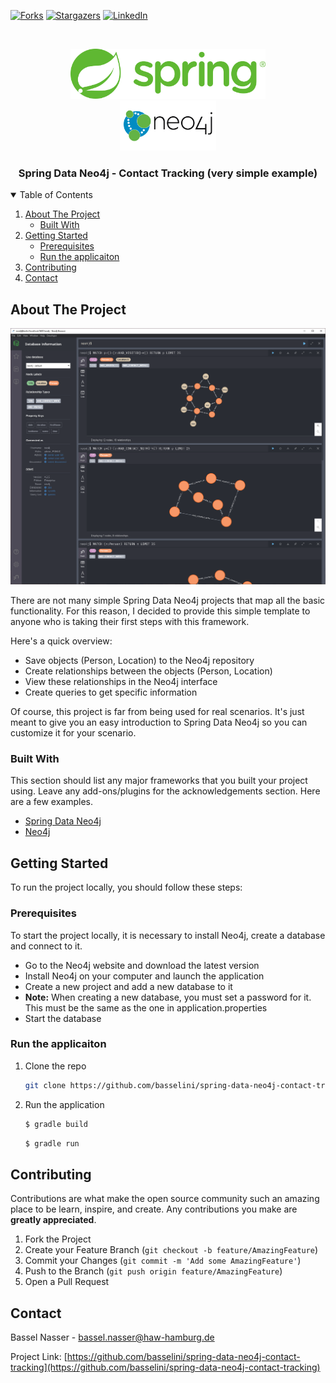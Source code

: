 <!-- PROJECT SHIELDS -->
[![Forks][forks-shield]][forks-url]
[![Stargazers][stars-shield]][stars-url]
[![LinkedIn][linkedin-shield]][linkedin-url]



<!-- PROJECT LOGO -->
<br />
<p align="center">
  <a href="https://github.com/basselini/spring-data-neo4j-contact-tracking">
    <img src="images/logo1.png" alt="Logo" width="auto" height="80">
  </a>
  </br>
  <a href="https://github.com/basselini/spring-data-neo4j-contact-tracking">
    <img src="images/logo2.png" alt="Logo" width="auto" height="80">
  </a>

  <h3 align="center">Spring Data Neo4j - Contact Tracking (very simple example)</h3>

</p>



<!-- TABLE OF CONTENTS -->
<details open="open">
  <summary>Table of Contents</summary>
  <ol>
    <li>
      <a href="#about-the-project">About The Project</a>
      <ul>
        <li><a href="#built-with">Built With</a></li>
      </ul>
    </li>
    <li>
      <a href="#getting-started">Getting Started</a>
      <ul>
        <li><a href="#prerequisites">Prerequisites</a></li>
        <li><a href="#run-the-applicaiton">Run the applicaiton</a></li>
      </ul>
    </li>
    <li><a href="#contributing">Contributing</a></li>
    <li><a href="#contact">Contact</a></li>
  </ol>
</details>



<!-- ABOUT THE PROJECT -->
## About The Project

![product-screenshot]

There are not many simple Spring Data Neo4j projects that map all the basic functionality. For this reason, I decided to provide this simple template to anyone who is taking their first steps with this framework.

Here's a quick overview:
* Save objects (Person, Location) to the Neo4j repository
* Create relationships between the objects (Person, Location)
* View these relationships in the Neo4j interface
* Create queries to get specific information

Of course, this project is far from being used for real scenarios. It's just meant to give you an easy introduction to Spring Data Neo4j so you can customize it for your scenario.

### Built With

This section should list any major frameworks that you built your project using. Leave any add-ons/plugins for the acknowledgements section. Here are a few examples.
* [Spring Data Neo4j](https://spring.io/projects/spring-data-neo4j)
* [Neo4j](https://neo4j.com/)

<!-- GETTING STARTED -->
## Getting Started

To run the project locally, you should follow these steps:

### Prerequisites

To start the project locally, it is necessary to install Neo4j, create a database and connect to it.

* Go to the Neo4j website and download the latest version
* Install Neo4j on your computer and launch the application
* Create a new project and add a new database to it
* **Note:** When creating a new database, you must set a password for it. This must be the same as the one in application.properties
* Start the database

### Run the applicaiton

1. Clone the repo
   ```sh
   git clone https://github.com/basselini/spring-data-neo4j-contact-tracking
   ```
2. Run the application
   ```sh
   $ gradle build
   ```
   ```sh
   $ gradle run
   ```

<!-- CONTRIBUTING -->
## Contributing

Contributions are what make the open source community such an amazing place to be learn, inspire, and create. Any contributions you make are **greatly appreciated**.

1. Fork the Project
2. Create your Feature Branch (`git checkout -b feature/AmazingFeature`)
3. Commit your Changes (`git commit -m 'Add some AmazingFeature'`)
4. Push to the Branch (`git push origin feature/AmazingFeature`)
5. Open a Pull Request


<!-- CONTACT -->
## Contact

Bassel Nasser - bassel.nasser@haw-hamburg.de

Project Link: [https://github.com/basselini/spring-data-neo4j-contact-tracking](https://github.com/basselini/spring-data-neo4j-contact-tracking)


<!-- MARKDOWN LINKS & IMAGES -->
<!-- https://www.markdownguide.org/basic-syntax/#reference-style-links -->
[forks-shield]: https://img.shields.io/github/forks/basselini/spring-data-neo4j-contact-tracking.svg?style=for-the-badge
[forks-url]: https://github.com/basselini/spring-data-neo4j-contact-tracking/network/members
[stars-shield]: https://img.shields.io/github/stars/basselini/spring-data-neo4j-contact-tracking.svg?style=for-the-badge
[stars-url]: https://github.com/basselini/spring-data-neo4j-contact-tracking/stargazers
[linkedin-shield]: https://img.shields.io/badge/-LinkedIn-black.svg?style=for-the-badge&logo=linkedin&colorB=555
[linkedin-url]: https://www.linkedin.com/in/bassel-nasser-9a8687185/
[product-screenshot]: images/neo4j.png
